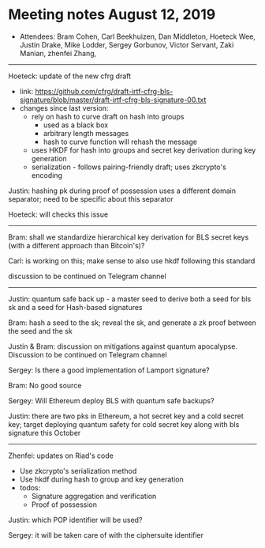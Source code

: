 # Meeting notes August 12, 2019

* Attendees:
Bram Cohen,
Carl Beekhuizen,
Dan Middleton,
Hoeteck Wee,
Justin Drake,
Mike Lodder,
Sergey Gorbunov,
Victor Servant,
Zaki Manian,
zhenfei Zhang,

------

Hoeteck: update of the new cfrg draft
* link: https://github.com/cfrg/draft-irtf-cfrg-bls-signature/blob/master/draft-irtf-cfrg-bls-signature-00.txt
* changes since last version:
  * rely on hash to curve draft on hash into groups
    * used as a black box
    * arbitrary length messages
    * hash to curve function will rehash the message
  * uses HKDF for hash into groups and secret key derivation during key generation
  * serialization - follows pairing-friendly draft; uses zkcrypto's encoding

Justin: hashing pk during proof of possession uses a different domain separator; need to be specific about this separator

Hoeteck: will checks this issue


------
Bram: shall we standardize hierarchical key derivation for BLS secret keys (with a different approach than Bitcoin's)?

Carl: is working on this; make sense to also use hkdf following this standard

discussion to be continued on Telegram channel

------
Justin: quantum safe back up - a master seed to derive both a seed for bls sk and a seed for Hash-based signatures

Bram: hash a seed to the sk; reveal the sk, and generate a zk proof between the seed and the sk

Justin & Bram: discussion on mitigations against quantum apocalypse. Discussion to be continued on Telegram channel


Sergey: Is there a good implementation of Lamport signature?

Bram: No good source

Sergey: Will Ethereum deploy BLS with quantum safe backups?

Justin: there are two pks in Ethereum, a hot secret key and a cold secret key; target deploying quantum safety for cold
secret key along with bls signature this October

---


Zhenfei: updates on Riad's code
* Use zkcrypto's serialization method
* Use hkdf during hash to group and key generation
* todos:
  * Signature aggregation and verification
  * Proof of possession

Justin: which POP identifier will be used?

Sergey: it will be taken care of with the ciphersuite identifier
